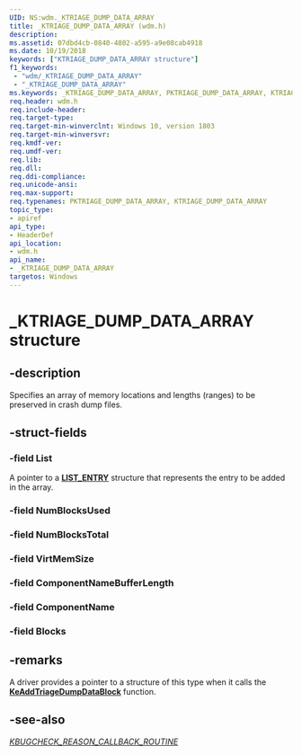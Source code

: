 ```yaml
---
UID: NS:wdm._KTRIAGE_DUMP_DATA_ARRAY
title: _KTRIAGE_DUMP_DATA_ARRAY (wdm.h)
description: 
ms.assetid: 07dbd4cb-0840-4802-a595-a9e08cab4918
ms.date: 10/19/2018
keywords: ["KTRIAGE_DUMP_DATA_ARRAY structure"]
f1_keywords:
 - "wdm/_KTRIAGE_DUMP_DATA_ARRAY"
 - "_KTRIAGE_DUMP_DATA_ARRAY"
ms.keywords: _KTRIAGE_DUMP_DATA_ARRAY, PKTRIAGE_DUMP_DATA_ARRAY, KTRIAGE_DUMP_DATA_ARRAY, 
req.header: wdm.h
req.include-header:
req.target-type:
req.target-min-winverclnt: Windows 10, version 1803
req.target-min-winversvr:
req.kmdf-ver:
req.umdf-ver:
req.lib:
req.dll:
req.ddi-compliance:
req.unicode-ansi:
req.max-support:
req.typenames: PKTRIAGE_DUMP_DATA_ARRAY, KTRIAGE_DUMP_DATA_ARRAY
topic_type: 
- apiref
api_type: 
- HeaderDef
api_location:
- wdm.h
api_name: 
- _KTRIAGE_DUMP_DATA_ARRAY
targetos: Windows
---
```


# _KTRIAGE_DUMP_DATA_ARRAY structure

## -description

Specifies an array of memory locations and lengths (ranges) to be preserved in crash dump files.

## -struct-fields

### -field List
A pointer to a [**LIST_ENTRY**](https://docs.microsoft.com/windows/win32/api/ntdef/ns-ntdef-list_entry) structure that represents the entry to be added in the array.
 
### -field NumBlocksUsed
 
### -field NumBlocksTotal
 
### -field VirtMemSize
 
### -field ComponentNameBufferLength
 
### -field ComponentName
 
### -field Blocks
 

## -remarks

A driver provides a pointer to a structure of this type when it calls the [**KeAddTriageDumpDataBlock**](https://docs.microsoft.com/windows-hardware/drivers/ddi/wdm/nf-wdm-keaddtriagedumpdatablock) function.

## -see-also

[*KBUGCHECK_REASON_CALLBACK_ROUTINE*](https://docs.microsoft.com/windows-hardware/drivers/ddi/wdm/nc-wdm-kbugcheck_reason_callback_routine)
